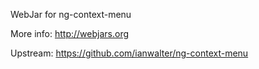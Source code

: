 WebJar for ng-context-menu

More info: http://webjars.org

Upstream: https://github.com/ianwalter/ng-context-menu
